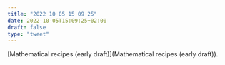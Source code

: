 ```yaml
---
title: "2022 10 05 15 09 25"
date: 2022-10-05T15:09:25+02:00
draft: false
type: "tweet"
---
```

[Mathematical recipes (early draft)](Mathematical recipes (early draft)).

